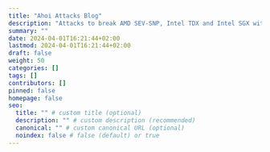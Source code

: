 ```yaml
---
title: "Ahoi Attacks Blog"
description: "Attacks to break AMD SEV-SNP, Intel TDX and Intel SGX with malicious notifications."
summary: ""
date: 2024-04-01T16:21:44+02:00
lastmod: 2024-04-01T16:21:44+02:00
draft: false
weight: 50
categories: []
tags: []
contributors: []
pinned: false
homepage: false
seo:
  title: "" # custom title (optional)
  description: "" # custom description (recommended)
  canonical: "" # custom canonical URL (optional)
  noindex: false # false (default) or true
---
```

